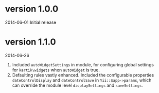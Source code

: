 version 1.0.0
=============
2014-06-01
Initial release

version 1.1.0
=============
2014-06-26

1. Included `autoWidgetSettings` in module, for configuring global settings for `kartik\widgets` when `autoWidget` is true.
2. Defaulting rules vastly enhanced. Included the configurable properties `dateControlDisplay` and `dateControlSave` in 
   `Yii::$app->params`, which can override the module level `displaySettings` and `saveSettings`.

